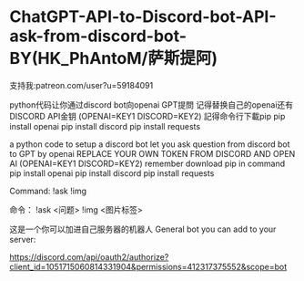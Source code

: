 # ChatGPT-API-to-Discord-bot-API-ask-from-discord-bot- BY(HK_PhAntoM/萨斯提阿)
支持我:patreon.com/user?u=59184091

python代码让你通过discord bot向openai GPT提問
记得替换自己的openai还有DISCORD API金钥   (OPENAI=KEY1 DISCORD=KEY2)
記得命令行下載pip
pip install openai
pip install discord 
pip install requests

a python code to setup a discord bot let you ask question from discord bot to GPT by openai
REPLACE YOUR OWN TOKEN FROM DISCORD AND OPEN AI        (OPENAI=KEY1 DISCORD=KEY2)
remember download pip in command
pip install openai
pip install discord 
pip install requests

Command:
 !ask <question>
 !img <image tag>


命令：
  !ask <问题>
  !img <图片标签>
  
  
  这是一个你可以加进自己服务器的机器人
  General bot you can add to your server: 
  
  https://discord.com/api/oauth2/authorize?client_id=1051715060814331904&permissions=412317375552&scope=bot
